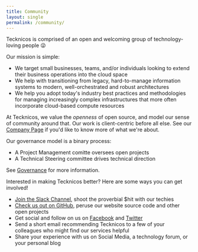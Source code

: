 ```yaml
---
title: Community
layout: single
permalink: /community/  
---
```


Tecknicos is comprised of an open and welcoming group of technology-loving people 😜

Our mission is simple:
- We target small businesses, teams, and/or individuals looking to extend their business operations into the cloud space
- We help with transitioning from legacy, hard-to-manage information systems to modern, well-orchestrated and robust architectures
- We help you adopt today's industry best practices and methodologies for managing increasingly complex infrastructures that more often incorporate cloud-based compute resources  

At Tecknicos, we value the *openness* of open source, and model our sense of community around that. Our work is client-centric before all else. See our [Company Page](/community/company) if you'd like to know more of what we're about.

Our governance model is a binary process: 

- A Project Management comitte oversees open projects
- A Technical Steering committee drives technical direction

See [Governance](/community/governance) for more information.

Interested in making Tecknicos better? Here are some ways you can get involved!

 - [Join the Slack Channel](https://tecknicos.slack.com), shoot the proverbial $hit with our techies
 - [Check us out on GitHub](https://github.com/tecknicos), peruse our website source code and other open projects
 - Get social and follow on us on [Facebook](https://www.facebook.com/tecknicos) and [Twitter](https://twitter.com/Tec_Knicos)
 - Send a short email recommending Tecknicos to a few of your colleagues who might find our services helpful
 - Share your experience with us on Social Media, a technology forum, or your personal blog

